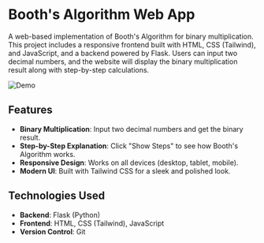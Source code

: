# Booth's Algorithm Web App

A web-based implementation of Booth's Algorithm for binary multiplication. This project includes a responsive frontend built with HTML, CSS (Tailwind), and JavaScript, and a backend powered by Flask. Users can input two decimal numbers, and the website will display the binary multiplication result along with step-by-step calculations.

![Demo](https://via.placeholder.com/800x400.png?text=Demo+Image+Here) <!-- Add a demo image/gif if available -->

## Features
- **Binary Multiplication**: Input two decimal numbers and get the binary result.
- **Step-by-Step Explanation**: Click "Show Steps" to see how Booth's Algorithm works.
- **Responsive Design**: Works on all devices (desktop, tablet, mobile).
- **Modern UI**: Built with Tailwind CSS for a sleek and polished look.

## Technologies Used
- **Backend**: Flask (Python)
- **Frontend**: HTML, CSS (Tailwind), JavaScript
- **Version Control**: Git

